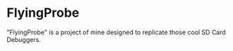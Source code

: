 # FlyingProbe
"FlyingProbe" is a project of mine designed to replicate those cool SD Card Debuggers.
